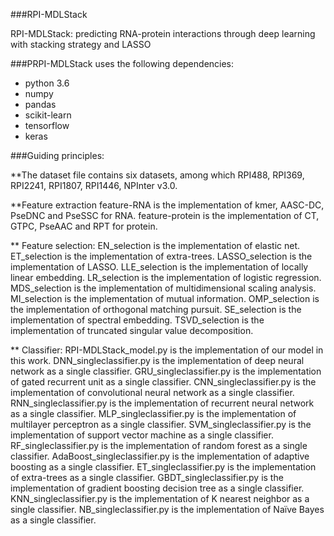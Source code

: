 ###RPI-MDLStack

RPI-MDLStack: predicting RNA-protein interactions through deep learning with stacking strategy and LASSO

###PRPI-MDLStack uses the following dependencies:
* python 3.6 
* numpy
* pandas
* scikit-learn
* tensorflow
* keras

###Guiding principles: 

**The dataset file contains six datasets, among which RPI488, RPI369, RPI2241, RPI1807, RPI1446, NPInter v3.0.

**Feature extraction
   feature-RNA is the implementation of kmer, AASC-DC, PseDNC and PseSSC for RNA.
   feature-protein is the implementation of CT, GTPC, PseAAC and RPT for protein.
   
** Feature selection:
   EN_selection is the implementation of elastic net.
   ET_selection is the implementation of extra-trees.
   LASSO_selection is the implementation of LASSO.
   LLE_selection is the implementation of locally linear embedding.
   LR_selection is the implementation of logistic regression.
   MDS_selection is the implementation of multidimensional scaling analysis.
   MI_selection is the implementation of mutual information.
   OMP_selection is the implementation of orthogonal matching pursuit.
   SE_selection is the implementation of spectral embedding.
   TSVD_selection is the implementation of truncated singular value decomposition.
 
** Classifier:
   RPI-MDLStack_model.py is the implementation of our model in this work. 
   DNN_singleclassifier.py is the implementation of deep neural network as a single classifier.
   GRU_singleclassifier.py is the implementation of gated recurrent unit as a single classifier.
   CNN_singleclassifier.py is the implementation of convolutional neural network as a single classifier.
   RNN_singleclassifier.py is the implementation of recurrent neural network as a single classifier.
   MLP_singleclassifier.py is the implementation of multilayer perceptron as a single classifier. 
   SVM_singleclassifier.py is the implementation of support vector machine as a single classifier.
   RF_singleclassifier.py is the implementation of random forest as a single classifier.
   AdaBoost_singleclassifier.py is the implementation of adaptive boosting as a single classifier.
   ET_singleclassifier.py is the implementation of extra-trees as a single classifier.
   GBDT_singleclassifier.py is the implementation of gradient boosting decision tree as a single classifier.
   KNN_singleclassifier.py is the implementation of K nearest neighbor as a single classifier.
   NB_singleclassifier.py is the implementation of Naïve Bayes as a single classifier.

